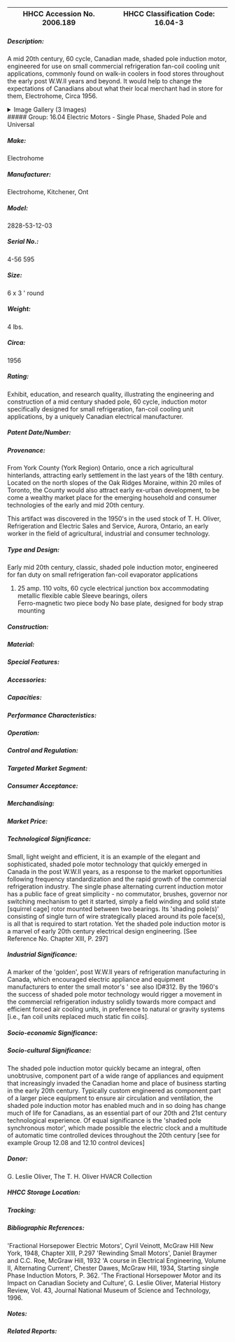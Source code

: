 | **HHCC Accession No. 2006.189** |**HHCC Classification Code:  16.04-3**|
| ----------- | ----------- |
##### Description:
A mid 20th century, 60 cycle, Canadian made, shaded pole induction motor, engineered for use on small commercial refrigeration fan-coil cooling unit applications, commonly found on walk-in coolers in food stores throughout the early post W.W.II years and beyond. It would help to change the expectations of Canadians about what their local merchant had in store for them, Electrohome, Circa 1956.


<details>
	<summary>Image Gallery (3 Images)</summary>
<div class="gallery gallery-wrapper--full" contenteditable="false" data-is-empty="false" data-translation="Add images" data-columns="6">
<figure class="gallery__item"><a href="#DOMAIN_NAME#gallery/16.04-3.jpg" data-size="1824x897"><img src="#DOMAIN_NAME#gallery/16.04-3-thumbnail.jpg" alt=""></a></figure>
<figure class="gallery__item"><a href="#DOMAIN_NAME#gallery/16.04-3a.jpg" data-size="1803x1261"><img src="#DOMAIN_NAME#gallery/16.04-3a-thumbnail.jpg" alt=""></a></figure>
<figure class="gallery__item"><a href="#DOMAIN_NAME#gallery/16.04-3b.jpg" data-size="1216x1384"><img src="#DOMAIN_NAME#gallery/16.04-3b-thumbnail.jpg" alt=""></a></figure>
</div>
</details>
##### Group:
16.04 Electric Motors - Single Phase, Shaded Pole and Universal

##### Make:
Electrohome

##### Manufacturer:
Electrohome, Kitchener, Ont

##### Model:
2828-53-12-03

##### Serial No.:
4-56 595

##### Size:
6 x 3 ' round

##### Weight:
4 lbs.

##### Circa:
1956

##### Rating:
Exhibit, education, and research quality, illustrating the engineering and construction of a mid century shaded pole, 60 cycle, induction motor specifically designed for small refrigeration, fan-coil cooling unit applications, by a uniquely Canadian electrical manufacturer.

##### Patent Date/Number:


##### Provenance:
From York County (York Region) Ontario, once a rich agricultural hinterlands, attracting early settlement in the last years of the 18th century. Located on the north slopes of the Oak Ridges Moraine, within 20 miles of Toronto, the County would also attract early ex-urban development, to be come a wealthy market place for the emerging household and consumer technologies of the early and mid 20th century. 

This artifact was discovered in the 1950's in the used stock of T. H. Oliver, Refrigeration and Electric Sales and Service, Aurora, Ontario, an early worker in the field of agricultural, industrial and consumer technology.

##### Type and Design:
Early mid 20th century, classic, shaded pole induction motor, engineered for fan duty on small refrigeration fan-coil evaporator applications 
1. 25 amp.
110 volts, 60 cycle
electrical junction box accommodating metallic flexible cable 
Sleeve bearings, oilers  
Ferro-magnetic two piece body 
No base plate, designed for body strap mounting

##### Construction:


##### Material:


##### Special Features:


##### Accessories:


##### Capacities:


##### Performance Characteristics:


##### Operation:


##### Control and Regulation:


##### Targeted Market Segment:


##### Consumer Acceptance:


##### Merchandising:


##### Market Price:


##### Technological Significance:
Small, light weight and efficient, it is an example of the elegant and sophisticated, shaded pole motor technology that quickly emerged in Canada in the post W.W.II years, as a response to the market opportunities following frequency standardization and the rapid growth of the commercial refrigeration industry. 
The single phase alternating current induction motor has a public face of great simplicity - no commutator, brushes, governor nor switching mechanism to get it started, simply a field winding and solid state [squirrel cage] rotor mounted between two bearings. Its 'shading pole(s)' consisting of single turn of wire strategically placed around its pole face(s), is all that is required to start rotation. Yet the shaded pole induction motor is a marvel of early 20th century electrical design engineering. [See Reference No. Chapter XIII, P. 297]

##### Industrial Significance:
A marker of the 'golden', post W.W.II years of refrigeration manufacturing in Canada, which encouraged electric appliance and equipment manufacturers to enter the small motor's  ' see also ID#312.
By the 1960's the success of shaded pole motor technology would rigger a movement in the commercial refrigeration industry solidly towards more compact and efficient forced air cooling units, in preference to natural or gravity systems [i.e., fan coil units replaced much static fin coils].

##### Socio-economic Significance:


##### Socio-cultural Significance:
The shaded pole induction motor quickly became an integral, often unobtrusive, component part of a wide range of appliances and equipment that increasingly invaded the Canadian home and place of business starting in the early 20th century. Typically custom engineered as component part of a larger piece equipment to ensure air circulation and ventilation, the shaded pole induction motor has enabled much and in so doing has change much of life for Canadians, as an essential part of our 20th and 21st century technological experience.
Of equal significance is the 'shaded pole synchronous motor', which made possible the electric clock and a multitude of automatic time controlled devices throughout the 20th century [see for example Group 12.08 and 12.10 control devices]

##### Donor:
G. Leslie Oliver, The T. H. Oliver HVACR Collection

##### HHCC Storage Location:


##### Tracking:


##### Bibliographic References:
'Fractional Horsepower Electric Motors', Cyril Veinott, McGraw Hill New York, 1948, Chapter XIII, P.297
'Rewinding Small Motors', Daniel Braymer and C.C. Roe, McGraw Hill, 1932
 'A course in Electrical Engineering, Volume II, Alternating Current', Chester Dawes, McGraw Hill, 1934, Starting single Phase Induction Motors, P. 362.
'The Fractional Horsepower Motor and its Impact on Canadian Society and Culture', G. Leslie Oliver, Material History Review, Vol. 43, Journal National Museum of Science and Technology, 1996.

##### Notes:


##### Related Reports:


